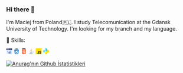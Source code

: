### Hi there 👋

I'm Maciej from Poland🇵🇱. I study Telecomunication at the Gdansk University of Technology. I'm looking for my branch and my language. 

🦾  Skills:


![alt text](https://github.com/KlebowskiMaciej/KlebowskiMaciej/blob/main/c-.png?raw=true)
![alt text](https://github.com/KlebowskiMaciej/KlebowskiMaciej/blob/main/css.png?raw=true)
![alt text](https://github.com/KlebowskiMaciej/KlebowskiMaciej/blob/main/html-5.png?raw=true)
![alt text](https://github.com/KlebowskiMaciej/KlebowskiMaciej/blob/main/java.png?raw=true)
![alt text](https://github.com/KlebowskiMaciej/KlebowskiMaciej/blob/main/js.png?raw=true)
![alt text](https://github.com/KlebowskiMaciej/KlebowskiMaciej/blob/main/python-3.png?raw=true)

[![Anurag'nın Github İstatistikleri](https://github-readme-stats.vercel.app/api?username=KlebowskiMaciej)](https://github.com/anuraghazra/github-readme-stats)
